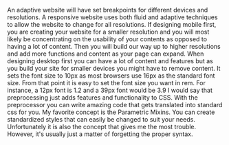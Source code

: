 An adaptive website will have set breakpoints for different devices and resolutions. A responsive website uses both fluid and adaptive techniques to allow the website to change for all resolutions.
If designing mobile first, you are creating your website for a smaller resolution and you will most likely be concentrating on the usability of your contents as opposed to having a lot of content. Then you will build our way up to higher resolutions and add more functions and content as your page can expand. When designing desktop first you can have a lot of content and features but as you build your site for smaller devices you might have to remove content.
It sets the font size to 10px as most browsers use 16px as the standard font size. From that point it is easy to set the font size you want in rem. For instance, a 12px font is 1.2 and a 39px font would be 3.9
I would say that preprocessing just adds features and functionality to CSS. With the preprocessor you can write amazing code that gets translated into standard css for you.
My favorite concept is the Parametric Mixins. You can create standardized styles that can easily be changed to suit your needs. Unfortunately it is also the concept that gives me the most trouble. However, it's usually just a matter of forgetting the proper syntax. 